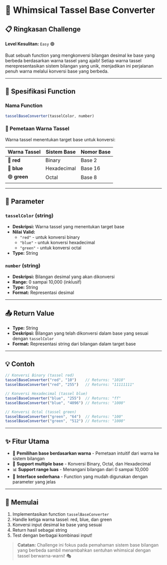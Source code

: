 # 🎨 Whimsical Tassel Base Converter

## 📋 Ringkasan Challenge

**Level Kesulitan:** `Easy` 🟢

Buat sebuah function yang mengkonversi bilangan desimal ke base yang berbeda berdasarkan warna tassel yang ajaib! Setiap warna tassel merepresentasikan sistem bilangan yang unik, menjadikan ini perjalanan penuh warna melalui konversi base yang berbeda.

---

## 🎯 Spesifikasi Function

### Nama Function
```javascript
tasselBaseConverter(tasselColor, number)
```

### 🌈 Pemetaan Warna Tassel

Warna tassel menentukan target base untuk konversi:

| Warna Tassel | Sistem Base | Nomor Base |
|--------------|-------------|------------|
| 🔴 **red**   | Binary      | Base 2     |
| 🔵 **blue**  | Hexadecimal | Base 16    |
| 🟢 **green** | Octal       | Base 8     |

---

## 📝 Parameter

### `tasselColor` (string)
- **Deskripsi:** Warna tassel yang menentukan target base
- **Nilai Valid:** 
  - `"red"` - untuk konversi binary
  - `"blue"` - untuk konversi hexadecimal  
  - `"green"` - untuk konversi octal
- **Type:** String

### `number` (string)
- **Deskripsi:** Bilangan desimal yang akan dikonversi
- **Range:** 0 sampai 10,000 (inklusif)
- **Type:** String
- **Format:** Representasi desimal

---

## 📤 Return Value

- **Type:** String
- **Deskripsi:** Bilangan yang telah dikonversi dalam base yang sesuai dengan `tasselColor`
- **Format:** Representasi string dari bilangan dalam target base

---

## 💡 Contoh

```javascript
// Konversi Binary (tassel red)
tasselBaseConverter("red", "10")    // Returns: "1010"
tasselBaseConverter("red", "255")   // Returns: "11111111"

// Konversi Hexadecimal (tassel blue)
tasselBaseConverter("blue", "255")  // Returns: "ff"
tasselBaseConverter("blue", "4096") // Returns: "1000"

// Konversi Octal (tassel green)
tasselBaseConverter("green", "64")  // Returns: "100"
tasselBaseConverter("green", "512") // Returns: "1000"
```

---

## ✨ Fitur Utama

- 🎨 **Pemilihan base berdasarkan warna** - Pemetaan intuitif dari warna ke sistem bilangan
- 🔢 **Support multiple base** - Konversi Binary, Octal, dan Hexadecimal
- 📊 **Support range luas** - Menangani bilangan dari 0 sampai 10,000
- 🎯 **Interface sederhana** - Function yang mudah digunakan dengan parameter yang jelas

---

## 🚀 Memulai

1. Implementasikan function `tasselBaseConverter`
2. Handle ketiga warna tassel: red, blue, dan green
3. Konversi input desimal ke base yang sesuai
4. Return hasil sebagai string
5. Test dengan berbagai kombinasi input!

> **Catatan:** Challenge ini fokus pada pemahaman sistem base bilangan yang berbeda sambil menambahkan sentuhan whimsical dengan tassel berwarna-warni! 🎭
